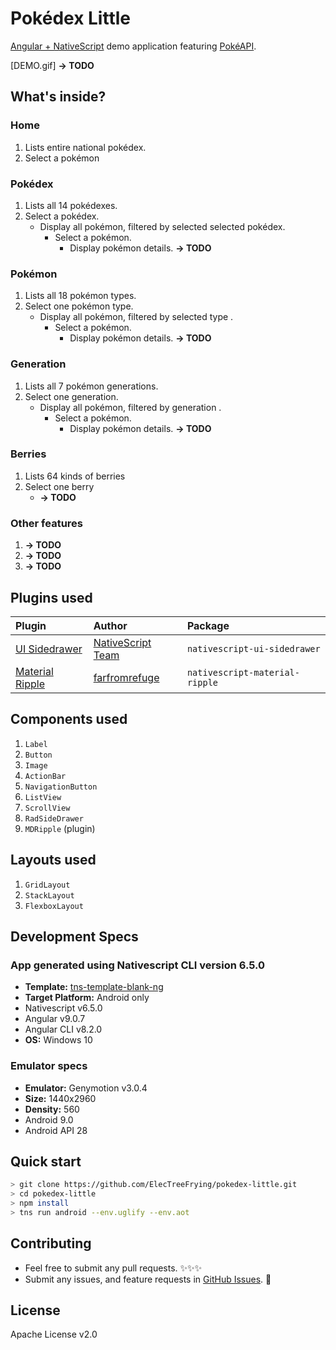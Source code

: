 
# Pokédex Little

[Angular + NativeScript] demo application featuring [PokéAPI].

[DEMO.gif] **→ TODO**

## What's inside?

### Home

1. Lists entire national pokédex.
2. Select a pokémon

### Pokédex

1. Lists all 14 pokédexes.
2. Select a pokédex.
   -  Display all pokémon, filtered by selected selected pokédex.
      -  Select a pokémon.
         -  Display pokémon details. **→ TODO**

### Pokémon

1. Lists all 18 pokémon types.
2. Select one pokémon type.
   -  Display all pokémon, filtered by selected type .
      -  Select a pokémon.
         -  Display pokémon details. **→ TODO**

### Generation

1. Lists all 7 pokémon generations.
2. Select one generation.
   -  Display all pokémon, filtered by generation .
      -  Select a pokémon.
         -  Display pokémon details. **→ TODO**

### Berries

1. Lists 64 kinds of berries
2. Select one berry
    -  **→ TODO**

### Other features

1. **→ TODO**
2. **→ TODO**
3. **→ TODO**

## Plugins used

 | Plugin            | Author              | Package                        |
 | :---------------- | :------------------ | :----------------------------- |
 | [UI Sidedrawer]   | [NativeScript Team] | `nativescript-ui-sidedrawer`   |
 | [Material Ripple] | [farfromrefuge]     | `nativescript-material-ripple` |

## Components used

1. `Label`
6. `Button`
8. `Image`
2. `ActionBar`
3. `NavigationButton`
5. `ListView`
4. `ScrollView`
7. `RadSideDrawer`
9. `MDRipple` (plugin)

## Layouts used

1. `GridLayout`
2. `StackLayout`
3. `FlexboxLayout`

## Development Specs

### App generated using Nativescript CLI version 6.5.0

- **Template:** [tns-template-blank-ng]
- **Target Platform:** Android only
- Nativescript v6.5.0
- Angular v9.0.7
- Angular CLI v8.2.0
- **OS:** Windows 10

### Emulator specs

- **Emulator:** Genymotion v3.0.4
- **Size:** 1440x2960
- **Density:** 560
- Android 9.0
- Android API 28

## Quick start

``` bash
> git clone https://github.com/ElecTreeFrying/pokedex-little.git
> cd pokedex-little
> npm install
> tns run android --env.uglify --env.aot
```

## Contributing

- Feel free to submit any pull requests. ✨✨✨
- Submit any issues, and feature requests in [GitHub Issues]. 🐹

## License

Apache License v2.0

[Angular + NativeScript]: https://www.nativescript.org/nativescript-is-how-you-build-native-mobile-apps-with-angular
[PokéAPI]: https://pokeapi.co/

[IntelliSense and Access to the Native APIs via TypeScript]: https://docs.nativescript.org/core-concepts/accessing-native-apis-with-javascript#intellisense-and-access-to-the-native-apis-via-typescript

[UI Sidedrawer]: https://market.nativescript.org/plugins/nativescript-ui-sidedrawer
[Material Ripple]: https://market.nativescript.org/plugins/nativescript-material-ripple

[NativeScript Team]: https://market.nativescript.org/author/tns-bot
[farfromrefuge]: https://market.nativescript.org/author/farfromrefuge

[tns-template-blank-ng]: https://market.nativescript.org/plugins/tns-template-blank-ng

[GitHub Issues]: https://github.com/ElecTreeFrying/pokedex-little/issues